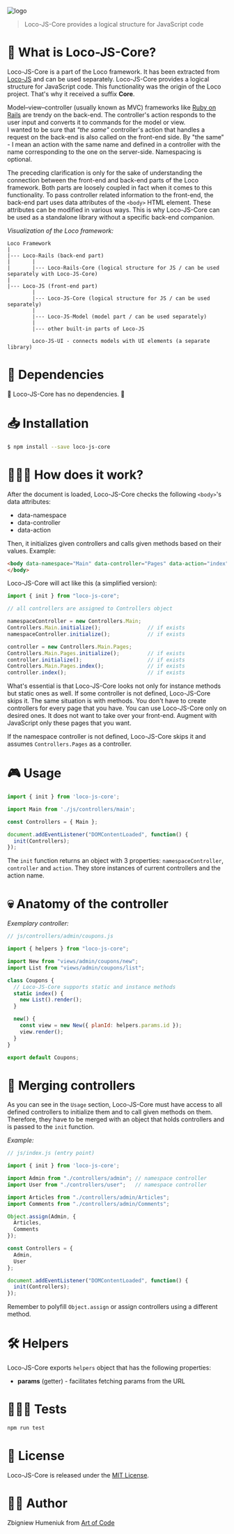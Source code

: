 ![logo](https://raw.githubusercontent.com/artofcodelabs/artofcodelabs.github.io/master/assets/ext/loco_logo_trans_sqr-300px.png)

> Loco-JS-Core provides a logical structure for JavaScript code

# 🧐 What is Loco-JS-Core?

Loco-JS-Core is a part of the Loco framework. It has been extracted from [Loco-JS](https://github.com/locoframework/loco-js) and can be used separately. Loco-JS-Core provides a logical structure for JavaScript code. This functionality was the origin of the Loco project. That's why it received a suffix **Core**. 

Model–view–controller (usually known as MVC) frameworks like [Ruby on Rails](https://rubyonrails.org) are trendy on the back-end. The controller's action responds to the user input and converts it to commands for the model or view.  
I wanted to be sure that _"the same"_ controller's action that handles a request on the back-end is also called on the front-end side. By "the same" - I mean an action with the same name and defined in a controller with the name corresponding to the one on the server-side. Namespacing is optional.

The preceding clarification is only for the sake of understanding the connection between the front-end and back-end parts of the Loco framework. Both parts are loosely coupled in fact when it comes to this functionality. To pass controller related information to the front-end, the back-end part uses data attributes of the `<body>` HTML element. These attributes can be modified in various ways. This is why Loco-JS-Core can be used as a standalone library without a specific back-end companion.

*Visualization of the Loco framework:*

```
Loco Framework
|
|--- Loco-Rails (back-end part)
|       |
|       |--- Loco-Rails-Core (logical structure for JS / can be used separately with Loco-JS-Core)
|
|--- Loco-JS (front-end part)
        |
        |--- Loco-JS-Core (logical structure for JS / can be used separately)
        |
        |--- Loco-JS-Model (model part / can be used separately)
        |
        |--- other built-in parts of Loco-JS

        Loco-JS-UI - connects models with UI elements (a separate library)
```

# 🤝 Dependencies

🎊 Loco-JS-Core has no dependencies. 🎉

# 📥 Installation

```bash
$ npm install --save loco-js-core
```

# 👷🏻‍♂️ How does it work?

After the document is loaded, Loco-JS-Core checks the following `<body>`'s data attributes:

* data-namespace
* data-controller
* data-action

Then, it initializes given controllers and calls given methods based on their values. Example:

```html
<body data-namespace="Main" data-controller="Pages" data-action="index">
</body>
```

Loco-JS-Core will act like this (a simplified version):

```javascript
import { init } from "loco-js-core";

// all controllers are assigned to Controllers object

namespaceController = new Controllers.Main;
Controllers.Main.initialize();               // if exists
namespaceController.initialize();            // if exists

controller = new Controllers.Main.Pages;
Controllers.Main.Pages.initialize();         // if exists
controller.initialize();                     // if exists
Controllers.Main.Pages.index();              // if exists
controller.index();                          // if exists
```

What's essential is that Loco-JS-Core looks not only for instance methods but static ones as well. If some controller is not defined, Loco-JS-Core skips it. The same situation is with methods. You don't have to create controllers for every page that you have. You can use Loco-JS-Core only on desired ones. It does not want to take over your front-end. Augment with JavaScript only these pages that you want.

If the namespace controller is not defined, Loco-JS-Core skips it and assumes `Controllers.Pages` as a controller.

# 🎮 Usage

```javascript
import { init } from 'loco-js-core';

import Main from './js/controllers/main';

const Controllers = { Main };

document.addEventListener("DOMContentLoaded", function() {
  init(Controllers);
});

```

The `init` function returns an object with 3 properties: `namespaceController`, `controller` and `action`. They store instances of current controllers and the action name.

# 💀 Anatomy of the controller

*Exemplary controller:*

```javascript
// js/controllers/admin/coupons.js

import { helpers } from "loco-js-core";

import New from "views/admin/coupons/new";
import List from "views/admin/coupons/list";

class Coupons {
  // Loco-JS-Core supports static and instance methods
  static index() {
    new List().render();
  }

  new() {
    const view = new New({ planId: helpers.params.id });
    view.render();
  }
}

export default Coupons;
```

# 🔩 Merging controllers

As you can see in the `Usage` section, Loco-JS-Core must have access to all defined controllers to initialize them and to call given methods on them. Therefore, they have to be merged with an object that holds controllers and is passed to the `init` function.

_Example:_

```javascript
// js/index.js (entry point)

import { init } from 'loco-js-core';

import Admin from "./controllers/admin"; // namespace controller
import User from "./controllers/user";   // namespace controller

import Articles from "./controllers/admin/Articles";
import Comments from "./controllers/admin/Comments";

Object.assign(Admin, {
  Articles,
  Comments
});

const Controllers = { 
  Admin,
  User
};

document.addEventListener("DOMContentLoaded", function() {
  init(Controllers);
});
```

Remember to polyfill `Object.assign` or assign controllers using a different method.

# 🛠 Helpers

Loco-JS-Core exports `helpers` object that has the following properties:

* **params** (getter) - facilitates fetching params from the URL

# 👩🏽‍🔬 Tests

```bash
npm run test
```

# 📜 License

Loco-JS-Core is released under the [MIT License](https://opensource.org/licenses/MIT).

# 👨‍🏭 Author

Zbigniew Humeniuk from [Art of Code](https://artofcode.co)